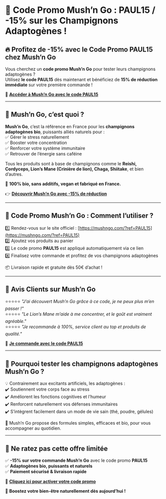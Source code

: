 # 🍄 Code Promo Mush’n Go : PAUL15 / -15% sur les Champignons Adaptogènes !  

## 🔥 Profitez de -15% avec le Code Promo PAUL15 chez Mush’n Go  

Vous cherchez un **code promo Mush’n Go** pour tester leurs champignons adaptogènes ?  
Utilisez **le code PAUL15** dès maintenant et bénéficiez de **15% de réduction immédiate** sur votre première commande !  

🔗 **[Accéder à Mush’n Go avec le code PAUL15](https://mushngo.com/?ref=PAUL15)**  

---

## 🍄 Mush’n Go, c’est quoi ?  

**Mush’n Go**, c’est la référence en France pour les **champignons adaptogènes bio**, puissants alliés naturels pour :  
✅ Gérer le stress naturellement  
✅ Booster votre concentration  
✅ Renforcer votre système immunitaire  
✅ Retrouver de l’énergie sans caféine  

Tous les produits sont à base de champignons comme le **Reishi, Cordyceps, Lion’s Mane (Crinière de lion), Chaga, Shiitake**, et bien d’autres.

🌿 **100% bio, sans additifs, vegan et fabriqué en France.**  

👉 **[Découvrir Mush’n Go avec -15% de réduction](https://mushngo.com/?ref=PAUL15)**  

---

## 🎁 Code Promo Mush’n Go : Comment l’utiliser ?  

1️⃣ Rendez-vous sur le site officiel : [https://mushngo.com/?ref=PAUL15](https://mushngo.com/?ref=PAUL15)  
2️⃣ Ajoutez vos produits au panier  
3️⃣ Le code promo **PAUL15** est appliqué automatiquement via ce lien  
4️⃣ Finalisez votre commande et profitez de vos champignons adaptogènes  

📦 Livraison rapide et gratuite dès 50€ d’achat !  

---

## 💬 Avis Clients sur Mush’n Go  

⭐️⭐️⭐️⭐️⭐️ *"J’ai découvert Mush’n Go grâce à ce code, je ne peux plus m’en passer !"*  
⭐️⭐️⭐️⭐️⭐️ *"Le Lion’s Mane m’aide à me concentrer, et le goût est vraiment agréable."*  
⭐️⭐️⭐️⭐️⭐️ *"Je recommande à 100%, service client au top et produits de qualité."*  

🔗 **[Je commande avec le code PAUL15](https://mushngo.com/?ref=PAUL15)**  

---

## 🧠 Pourquoi tester les champignons adaptogènes Mush’n Go ?  

💡 Contrairement aux excitants artificiels, les adaptogènes :  
✔️ Soutiennent votre corps face au stress  
✔️ Améliorent les fonctions cognitives et l’humeur  
✔️ Renforcent naturellement vos défenses immunitaires  
✔️ S’intègrent facilement dans un mode de vie sain (thé, poudre, gélules)

🌱 Mush’n Go propose des formules simples, efficaces et bio, pour vous accompagner au quotidien.

---

## 📢 Ne ratez pas cette offre limitée  

✅ **-15% sur votre commande Mush’n Go** avec le code promo **PAUL15**  
✅ **Adaptogènes bio, puissants et naturels**  
✅ **Paiement sécurisé & livraison rapide**  

🔗 **[Cliquez ici pour activer votre code promo](https://mushngo.com/?ref=PAUL15)**  

🚀 **Boostez votre bien-être naturellement dès aujourd’hui !**  
